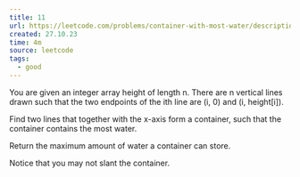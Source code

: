 ```yaml
---
title: 11
url: https://leetcode.com/problems/container-with-most-water/description/
created: 27.10.23
time: 4m
source: leetcode
tags:
  - good
---
```


You are given an integer array height of length n. There are n vertical lines drawn such that the two endpoints of the ith line are (i, 0) and (i, height[i]).

Find two lines that together with the x-axis form a container, such that the container contains the most water.

Return the maximum amount of water a container can store.

Notice that you may not slant the container.
